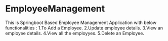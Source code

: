 # EmployeeManagement

This is Springboot Based Employee Management Application with below functionalities :
1.To Add a Employee.
2.Update employee details.
3.View an employee details.
4.View all the employyes.
5.Delete an Employee.




